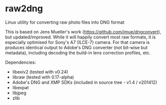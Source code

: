 # raw2dng
Linux utility for converting raw photo files into DNG format

This is based on Jens Mueller's work (https://github.com/jmue/dngconvert), 
but updated/improved. While it will happily convert most raw formats, it is
especially optimised for Sony's A7 (ILCE-7) camera. For that camera is
produces identical output to Adobe's DNG converter (not bit-wise but metadata),
including decoding the build-in lens correction profiles, etc.

Dependencies:
 - libexiv2 (tested with v0.24)
 - libraw (tested with 0.17-alpha)
 - Adobe's DNG and XMP SDKs (included in source tree - v1.4 / v201412)
 - libexpat
 - libjpeg
 - zlib
